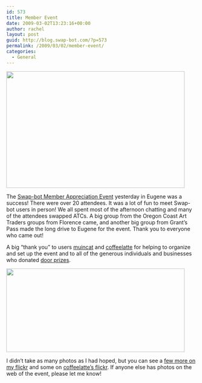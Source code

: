```yaml
---
id: 573
title: Member Event
date: 2009-03-02T13:23:16+00:00
author: rachel
layout: post
guid: http://blog.swap-bot.com/?p=573
permalink: /2009/03/02/member-event/
categories:
  - General
---
```

<img src="http://blog.swap-bot.com/wp-content/uploads/2009/03/sbevent2.jpg" alt="" title="sbevent2" width="470" height="307" class="alignnone size-full wp-image-574" />

The [Swap-bot Member Appreciation Event](http://blog.swap-bot.com/2009/02/26/member-event-in-eugene-or-this-sunday/) yesterday in Eugene was a success! There were over 20 attendees. It was a lot of fun to meet Swap-bot users in person! We all spent most of the afternoon chatting and many of the attendees swapped ATCs. A big group from the Oregon Coast Art Traders groups from Florence came, and another big group from Grant&#8217;s Pass made the long drive to Eugene for the event. Thank you to everyone who came out!

A big &#8220;thank you&#8221; to users [muincat](http://www.swap-bot.com/user:muincat) and [coffeelatte](http://www.swap-bot.com/user:coffeelatte) for helping to organize and set up the event and to all of the generous individuals and businesses who donated [door prizes](http://blog.swap-bot.com/swap-bot-member-event-door-prizes/).

<img src="http://blog.swap-bot.com/wp-content/uploads/2009/03/sbevent.jpg" alt="" title="sbevent" width="470" height="220" class="alignnone size-full wp-image-575" srcset="http://blog.swap-bot.com/wp-content/uploads/2009/03/sbevent-300x140.jpg 300w, http://blog.swap-bot.com/wp-content/uploads/2009/03/sbevent.jpg 470w" sizes="(max-width: 470px) 100vw, 470px" />

I didn&#8217;t take as many photos as I had hoped, but you can see a [few more on my flickr](http://www.flickr.com/photos/rlj/sets/72157614619525325/) and some on [coffeelatte&#8217;s flickr](http://www.flickr.com/photos/telltaleheart/). If anyone else has photos on the web of the event, please let me know!